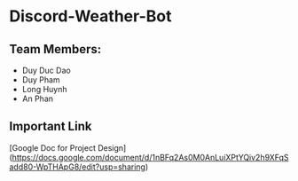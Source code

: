 # Discord-Weather-Bot
## Team Members:
* Duy Duc Dao
* Duy Pham
* Long Huynh
* An Phan

## Important Link
[Google Doc for Project Design] (https://docs.google.com/document/d/1nBFq2As0M0AnLuiXPtYQiv2h9XFqSadd80-WpTHApG8/edit?usp=sharing)
